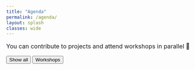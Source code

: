 ```yaml
---
title: "Agenda"
permalink: /agenda/
layout: splash
classes: wide
---
```

<p style="font-size:16px;">You can contribute to projects and attend workshops in parallel 🚀</p>
<link rel="stylesheet" href="{{ '/assets/css/agenda.css' | relative_url }}">
<script src="{{ '/assets/js/agenda.js' | relative_url }}"></script>

<div id="filters">
  <button id="button-all" class="btn active" onclick="filterSelection('all')"> Show all</button>
  <button id="button-workshops" class="btn" onclick="filterSelection('workshops')"> Workshops</button>
</div>

<div id="all" style="display: none;">
    <table id="agenda-all" class="agenda-col">
        <thead>
            <tr>
                <th colspan="12">
                    <h3>Day at a glance</h3>
                    <p>All times are in U.S. Pacific</p>
                </th>
            </tr>
        </thead>
        <tbody>
            {% for timeslots in site.data.agenda %}
                {% if timeslots.events %}
                    <tr>
                        <td style="background: white">{{timeslots.slot}}</td>
                        {% for event in timeslots.events %}
                            <td colspan={{event.colspan | default: 1}} rowspan={{event.rowspan | default: 1}} style="background: {{event.background-color | default: 'white'}}; padding: 25px 25px 25px 25px; border-top: 1px solid black;">
                                <span class="e">{{event.emoji}}</span>
                                 {% if event.url %}
                                   <a href="{{event.url}}">{{ event.name }}</a>
                                 {% else %}
                                 {{ event.name }}
                                 {% endif %}
                            </td>
                        {% endfor %}
                    </tr>
                {% endif %}
            {% endfor %}
        </tbody>
    </table>
</div>

<div id="all-mini" style="display: none;">
    <table id="agenda-all" class="agenda-col">
        <thead>
            <tr>
                <th colspan="4">
                    <h3>Day at a glance</h3>
                    <p>All times are in U.S. Pacific</p>
                </th>
            </tr>
        </thead>
        <tbody>
            {% for timeslots in site.data.agenda-mini %}
                    <tr>
                        <td colspan={{timeslots.colspan | default: 1}} rowspan={{timeslots.rowspan | default: 1}} style="background: white; padding: 25px 25px 25px 25px;">{{timeslots.slot}}</td>
                        {% if timeslots.events %}
                        {% for event in timeslots.events %}
                            <td colspan={{event.colspan | default: 1}} rowspan={{event.rowspan | default: 1}} style="background: {{event.background-color | default: 'white'}}; padding: 25px 25px 25px 25px; border-top: 1px solid black;">
                                <span class="e">{{event.emoji}}</span>
                                 {% if event.url %}
                                   <a href="{{event.url}}">{{ event.name }}</a>
                                 {% else %}
                                 {{ event.name }}
                                 {% endif %}
                            </td>
                        {% endfor %}
                        {% endif %}
                    </tr>
            {% endfor %}
        </tbody>
    </table>
</div>

<div id="workshops" style="display: none;">
    <table id="agenda-all" class="agenda-col">
        <thead>
            <tr>
                <th colspan="12">
                    <h3>Workshop Schedule</h3>
                    <p>Each workshop is 1 hour</p>
                </th>
            </tr>
        </thead>
        <tbody>
            {% for timeslots in site.data.agenda %}
                {% if timeslots.workshop %}
                    <tr>
                        <td style="background: white">{{timeslots.slot}}</td>
                        {% for event in timeslots.events %}
                            <td colspan={{event.colspan | default: 1}} rowspan={{event.rowspan | default: 1}} style="background: {{event.background-color | default: 'white'}}; padding: 25px 25px 25px 25px;">
                                <span class="e">{{event.emoji}}</span> {{ event.name }}
                                 {% for link in event.links %}
                                    <div>
                                        <a href="{{link.url | relative_url}}">{{link.text}}</a>
                                    </div>
                                 {% endfor %}
                            </td>
                        {% endfor %}
                    </tr>
                {% endif %}
            {% endfor %}
        </tbody>
    </table>
</div>

<div id="workshops-mini" style="display: none;">
    <table id="agenda-all" class="agenda-col">
        <thead>
            <tr>
                <th colspan="4">
                    <h3>Workshop Schedule</h3>
                    <p>Each workshop is 1 hour</p>
                </th>
            </tr>
        </thead>
        <tbody>
            {% for timeslots in site.data.workshop-mini %}
                    <tr>
                        <td colspan={{timeslots.colspan | default: 1}} rowspan={{timeslots.rowspan | default: 1}} style="background: white; padding: 25px 25px 25px 25px;">{{timeslots.slot}}</td>
                        {% if timeslots.events %}
                        {% for event in timeslots.events %}
                            <td colspan={{event.colspan | default: 1}} rowspan={{event.rowspan | default: 1}} style="background: {{event.background-color | default: 'white'}}; padding: 25px 25px 25px 25px; border-top: 1px solid black;">
                                <span class="e">{{event.emoji}}</span>
                                 {% if event.url %}
                                   <a href="{{event.url}}">{{ event.name }}</a>
                                 {% else %}
                                 {{ event.name }}
                                 {% endif %}
                            </td>
                        {% endfor %}
                        {% endif %}
                    </tr>
            {% endfor %}
        </tbody>
    </table>
</div>